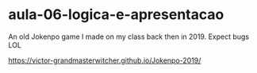 # aula-06-logica-e-apresentacao

An old Jokenpo game I made on my class back then in 2019. Expect bugs LOL

https://victor-grandmasterwitcher.github.io/Jokenpo-2019/
